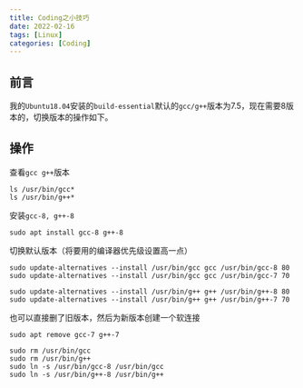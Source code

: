 ```yaml
---
title: Coding之小技巧
date: 2022-02-16
tags: [Linux]
categories: [Coding]
---
```


## 前言
我的`Ubuntu18.04`安装的`build-essential`默认的`gcc/g++`版本为7.5，现在需要8版本的，切换版本的操作如下。

## 操作

查看`gcc g++`版本  
```shell
ls /usr/bin/gcc*
ls /usr/bin/g++*
```

安装`gcc-8, g++-8`  
```shell
sudo apt install gcc-8 g++-8
```

切换默认版本（将要用的编译器优先级设置高一点）  
```shell
sudo update-alternatives --install /usr/bin/gcc gcc /usr/bin/gcc-8 80
sudo update-alternatives --install /usr/bin/gcc gcc /usr/bin/gcc-7 70

sudo update-alternatives --install /usr/bin/g++ g++ /usr/bin/g++-8 80
sudo update-alternatives --install /usr/bin/g++ g++ /usr/bin/g++-7 70
```

也可以直接删了旧版本，然后为新版本创建一个软连接
```shell
sudo apt remove gcc-7 g++-7

sudo rm /usr/bin/gcc
sudo rm /usr/bin/g++
sudo ln -s /usr/bin/gcc-8 /usr/bin/gcc
sudo ln -s /usr/bin/g++-8 /usr/bin/g++
```

